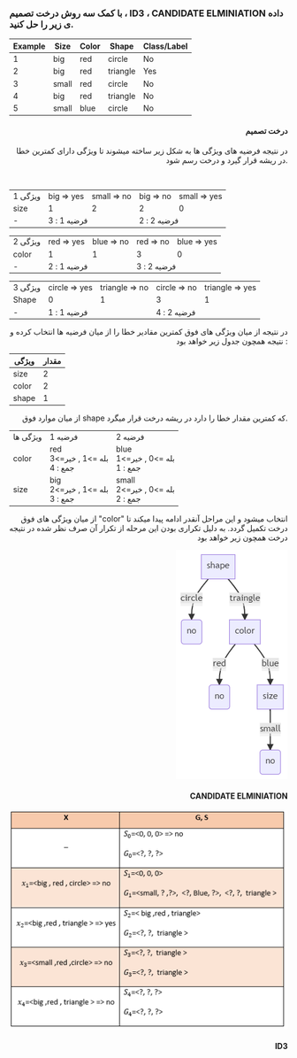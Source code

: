 ### با کمک سه روش درخت تصمیم ، ID3 ، CANDIDATE ELMINIATION داده ی زیر را حل کنید.


<div align="center">
  
|     Example    |     Size     |     Color    |     Shape       |     Class/Label    |
|----------------|--------------|--------------|-----------------|--------------------|
|     1          |     big      |     red      |     circle      |     No             |
|     2          |     big      |     red      |     triangle    |     Yes            |
|     3          |     small    |     red      |     circle      |     No             |
|     4          |     big      |     red      |     triangle    |     No             |
|     5          |     small    |     blue     |     circle      |     No             |
  

</div>

<div align="right">
  <h4>درخت تصمیم</h4>
  <p>
در نتیجه فرضیه های ویژگی ها به شکل زیر ساخته میشوند تا ویژگی دارای کمترین خطا در ریشه قرار گیرد و درخت رسم شود.
  </p>
  <br/>
<table>
<tr>
<td>
ویژگی 1
</td>
<td>
big => yes
</td>
<td>
small => no
</td>
<td>
big => no
</td>
<td>
small => yes
</td>
</tr/>
<tr>
<td>
size
</td>
<td>
1
</td>
<td>
2
</td>
<td>
2
</td>
<td>
0
</td>
</tr>
<tr>
<td>
-
</td>
<td colspan=2>
فرضیه 1 : 3
</td>
<td colspan=2>
فرضیه 2 : 2
</td>
</tr>
</table>

<table>
<tr>
<td>
ویژگی 2
</td>
<td>
red => yes
</td>
<td>
blue => no
</td>
<td>
red => no
</td>
<td>
blue => yes
</td>
</tr/>
<tr>
<td>
color
</td>
<td>
1
</td>
<td>
1
</td>
<td>
3
</td>
<td>
0
</td>
</tr>
<tr>
<td>
-
</td>
<td colspan=2>
فرضیه 1 : 2
</td>
<td colspan=2>
فرضیه 2 : 3
</td>
</tr>
</table>

<table>
<tr>
<td>
ویژگی 3
</td>
<td>
circle => yes
</td>
<td>
triangle => no
</td>
<td>
circle => no
</td>
<td>
triangle => yes
</td>
</tr/>
<tr>
<td>
Shape
</td>
<td>
0
</td>
<td>
1
</td>
<td>
3
</td>
<td>
1
</td>
</tr>
<tr>
<td>
-
</td>
<td colspan=2>
فرضیه 1 : 1
</td>
<td colspan=2>
فرضیه 2 : 4
</td>
</tr>
</table>


در نتیجه از میان ویژگی های فوق کمترین مقادیر خطا را از میان فرضیه ها انتخاب کرده و نتیجه همچون جدول زیر خواهد بود : 

|ویژگی | مقدار |
|-------|-------|
|size|2|
|color|2|
|shape|1|


از میان موارد فوق shape که کمترین مقدار خطا را دارد در ریشه درخت قرار میگرد.



<table>
<tr>
<td>
ویژگی ها
</td>
<td>
فرضیه 1
</td>
<td>
فرضیه 2
</td>
</tr/>
<tr>
<td>
color
</td>
<td>
 red
<br/>
بله =>1 , خیر=>3
<br/>
جمع : 4
</td>
<td>
blue
<br/>
بله =>0 , خیر=>1
<br/>
جمع : 1
</td>
</tr>
<tr>
<td>
size
</td>
<td>
big
<br/>
بله =>1 , خیر=>2
<br/>
جمع : 3
</td>
<td>
small
<br/>
بله =>0 , خیر=>2
<br/>
جمع : 2
</td>
</tr>
</table>

از میان ویژگی های فوق "color" انتخاب میشود و این مراحل آنقدر ادامه پیدا میکند تا درخت تکمیل گردد.
به دلیل تکراری بودن این مرحله از تکرار آن صرف نظر شده در نتیجه درخت همچون زیر خواهد بود 

<img src="./image1.png"/>

<h4>CANDIDATE ELMINIATION</h4>
<div align="center">
<img src="./image2.PNG"/>
</div>

<h4>ID3</h4>
<div align="center">

</div>

</div>

